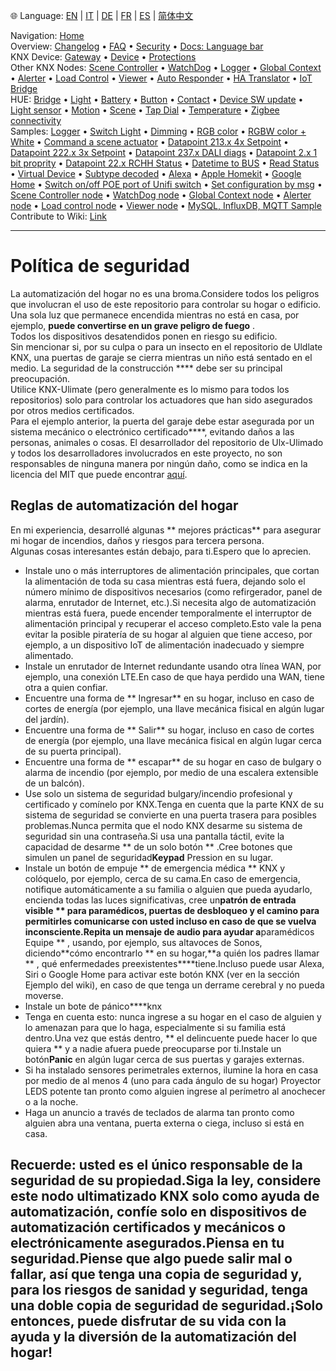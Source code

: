🌐 Language: [EN](/node-red-contrib-knx-ultimate/wiki/SECURITY) | [IT](/node-red-contrib-knx-ultimate/wiki/it-SECURITY) | [DE](/node-red-contrib-knx-ultimate/wiki/de-SECURITY) | [FR](/node-red-contrib-knx-ultimate/wiki/fr-SECURITY) | [ES](/node-red-contrib-knx-ultimate/wiki/es-SECURITY) | [简体中文](/node-red-contrib-knx-ultimate/wiki/zh-CN-SECURITY)
<!-- NAV START -->
Navigation: [Home](/node-red-contrib-knx-ultimate/wiki/Home)  
Overview: [Changelog](https://github.com/Supergiovane/node-red-contrib-knx-ultimate/blob/master/CHANGELOG.md) • [FAQ](/node-red-contrib-knx-ultimate/wiki/FAQ-Troubleshoot) • [Security](/node-red-contrib-knx-ultimate/wiki/SECURITY) • [Docs: Language bar](/node-red-contrib-knx-ultimate/wiki/Docs-Language-Bar)  
KNX Device: [Gateway](/node-red-contrib-knx-ultimate/wiki/Gateway-configuration) • [Device](/node-red-contrib-knx-ultimate/wiki/Device) • [Protections](/node-red-contrib-knx-ultimate/wiki/Protections)  
Other KNX Nodes: [Scene Controller](/node-red-contrib-knx-ultimate/wiki/SceneController-Configuration) • [WatchDog](/node-red-contrib-knx-ultimate/wiki/WatchDog-Configuration) • [Logger](/node-red-contrib-knx-ultimate/wiki/Logger-Configuration) • [Global Context](/node-red-contrib-knx-ultimate/wiki/GlobalVariable) • [Alerter](/node-red-contrib-knx-ultimate/wiki/Alerter-Configuration) • [Load Control](/node-red-contrib-knx-ultimate/wiki/LoadControl-Configuration) • [Viewer](/node-red-contrib-knx-ultimate/wiki/knxUltimateViewer) • [Auto Responder](/node-red-contrib-knx-ultimate/wiki/KNXAutoResponder) • [HA Translator](/node-red-contrib-knx-ultimate/wiki/HATranslator) • [IoT Bridge](/node-red-contrib-knx-ultimate/wiki/IoT-Bridge-Configuration)  
HUE: [Bridge](/node-red-contrib-knx-ultimate/wiki/HUE+Bridge+configuration) • [Light](/node-red-contrib-knx-ultimate/wiki/HUE+Light) • [Battery](/node-red-contrib-knx-ultimate/wiki/HUE+Battery) • [Button](/node-red-contrib-knx-ultimate/wiki/HUE+Button) • [Contact](/node-red-contrib-knx-ultimate/wiki/HUE+Contact+sensor) • [Device SW update](/node-red-contrib-knx-ultimate/wiki/HUE+Device+software+update) • [Light sensor](/node-red-contrib-knx-ultimate/wiki/HUE+Light+sensor) • [Motion](/node-red-contrib-knx-ultimate/wiki/HUE+Motion) • [Scene](/node-red-contrib-knx-ultimate/wiki/HUE+Scene) • [Tap Dial](/node-red-contrib-knx-ultimate/wiki/HUE+Tapdial) • [Temperature](/node-red-contrib-knx-ultimate/wiki/HUE+Temperature+sensor) • [Zigbee connectivity](/node-red-contrib-knx-ultimate/wiki/HUE+Zigbee+connectivity)  
Samples: [Logger](/node-red-contrib-knx-ultimate/wiki/Logger-Sample) • [Switch Light](/node-red-contrib-knx-ultimate/wiki/-Sample---Switch-light) • [Dimming](/node-red-contrib-knx-ultimate/wiki/-Sample---Dimming) • [RGB color](/node-red-contrib-knx-ultimate/wiki/-Sample---RGB-Color) • [RGBW color + White](/node-red-contrib-knx-ultimate/wiki/-Sample---RGBW-Color-plus-White) • [Command a scene actuator](/node-red-contrib-knx-ultimate/wiki/-Sample---Control-a-scene-actuator) • [Datapoint 213.x 4x Setpoint](/node-red-contrib-knx-ultimate/wiki/-Sample---DPT213) • [Datapoint 222.x 3x Setpoint](/node-red-contrib-knx-ultimate/wiki/-Sample---DPT222) • [Datapoint 237.x DALI diags](/node-red-contrib-knx-ultimate/wiki/-Sample---DPT237) • [Datapoint 2.x 1 bit proprity](/node-red-contrib-knx-ultimate/wiki/-Sample---DPT2) • [Datapoint 22.x RCHH Status](/node-red-contrib-knx-ultimate/wiki/-Sample---DPT22) • [Datetime to BUS](/node-red-contrib-knx-ultimate/wiki/-Sample---DateTime-to-BUS) • [Read Status](/node-red-contrib-knx-ultimate/wiki/-Sample---Read-value-from-Device) • [Virtual Device](/node-red-contrib-knx-ultimate/wiki/-Sample---Virtual-Device) • [Subtype decoded](/node-red-contrib-knx-ultimate/wiki/-Sample---Subtype) • [Alexa](/node-red-contrib-knx-ultimate/wiki/-Sample---Alexa) • [Apple Homekit](/node-red-contrib-knx-ultimate/wiki/-Sample---Apple-Homekit) • [Google Home](/node-red-contrib-knx-ultimate/wiki/-Sample---Google-Assistant) • [Switch on/off POE port of Unifi switch](/node-red-contrib-knx-ultimate/wiki/-Sample---UnifiPOE) • [Set configuration by msg](/node-red-contrib-knx-ultimate/wiki/-Sample-setConfig) • [Scene Controller node](/node-red-contrib-knx-ultimate/wiki/Sample-Scene-Node) • [WatchDog node](/node-red-contrib-knx-ultimate/wiki/-Sample---WatchDog) • [Global Context node](/node-red-contrib-knx-ultimate/wiki/SampleGlobalContextNode) • [Alerter node](/node-red-contrib-knx-ultimate/wiki/SampleAlerter) • [Load control node](/node-red-contrib-knx-ultimate/wiki/SampleLoadControl) • [Viewer node](/node-red-contrib-knx-ultimate/wiki/knxUltimateViewer) • [MySQL, InfluxDB, MQTT Sample](/node-red-contrib-knx-ultimate/wiki/Sample-KNX2MQTT-KNX2MySQL-KNX2InfluxDB)  
Contribute to Wiki: [Link](/node-red-contrib-knx-ultimate/wiki/Manage-Wiki)
<!-- NAV END -->
---
# Política de seguridad
La automatización del hogar no es una broma.Considere todos los peligros que involucran el uso de este repositorio para controlar su hogar o edificio.
Una sola luz que permanece encendida mientras no está en casa, por ejemplo, **puede convertirse en un grave peligro de fuego** . <br/>
Todos los dispositivos desatendidos ponen en riesgo su edificio. <br/>
Sin mencionar si, por su culpa o para un insecto en el repositorio de Uldlate KNX, una puertas de garaje se cierra mientras un niño está sentado en el medio.
La seguridad de la construcción **** debe ser su principal preocupación. <br/>
Utilice KNX-Ulimate (pero generalmente es lo mismo para todos los repositorios) solo para controlar los actuadores que han sido asegurados por otros medios certificados. <br/>
Para el ejemplo anterior, la puerta del garaje debe estar asegurada por un sistema mecánico o electrónico certificado****, evitando daños a las personas, animales o cosas.
El desarrollador del repositorio de Ulx-Ulimado y todos los desarrolladores involucrados en este proyecto, no son responsables de ninguna manera por ningún daño, como se indica en la licencia del MIT que puede encontrar [aquí](https://github.com/Supergiovane/node-red-contrib-knx-ultimate/blob/master/LICENSE). <br/>
## Reglas de automatización del hogar
En mi experiencia, desarrollé algunas ** mejores prácticas** para asegurar mi hogar de incendios, daños y riesgos para tercera persona. <br/>
Algunas cosas interesantes están debajo, para ti.Espero que lo aprecien. <br/>
- Instale uno o más interruptores de alimentación principales, que cortan la alimentación de toda su casa mientras está fuera, dejando solo el número mínimo de dispositivos necesarios (como refirgerador, panel de alarma, enrutador de Internet, etc.).Si necesita algo de automatización mientras está fuera, puede encender temporalmente el interruptor de alimentación principal y recuperar el acceso completo.Esto vale la pena evitar la posible piratería de su hogar al alguien que tiene acceso, por ejemplo, a un dispositivo IoT de alimentación inadecuado y siempre alimentado.
- Instale un enrutador de Internet redundante usando otra línea WAN, por ejemplo, una conexión LTE.En caso de que haya perdido una WAN, tiene otra a quien confiar.
- Encuentre una forma de ** Ingresar** en su hogar, incluso en caso de cortes de energía (por ejemplo, una llave mecánica fisical en algún lugar del jardín).
- Encuentre una forma de ** Salir** su hogar, incluso en caso de cortes de energía (por ejemplo, una llave mecánica fisical en algún lugar cerca de su puerta principal).
- Encuentre una forma de ** escapar** de su hogar en caso de bulgary o alarma de incendio (por ejemplo, por medio de una escalera extensible de un balcón).
- Use solo un sistema de seguridad bulgary/incendio profesional y certificado y comínelo por KNX.Tenga en cuenta que la parte KNX de su sistema de seguridad se convierte en una puerta trasera para posibles problemas.Nunca permita que el nodo KNX desarme su sistema de seguridad sin una contraseña.Si usa una pantalla táctil, evite la capacidad de desarme ** de un solo botón ** .Cree botones que simulen un panel de seguridad**Keypad** Pression en su lugar.
- Instale un botón de empuje ** de emergencia médica ** KNX y colóquelo, por ejemplo, cerca de su cama.En caso de emergencia, notifique automáticamente a su familia o alguien que pueda ayudarlo, encienda todas las luces significativas, cree un**patrón de entrada visible ** para paramédicos, puertas de desbloqueo y el camino para permitirles comunicarse con usted incluso en caso de que se vuelva inconsciente.Repita un mensaje de audio para ayudar a**paramédicos Equipe ** , usando, por ejemplo, sus altavoces de Sonos, diciendo**cómo encontrarlo ** en su hogar,**a quién los padres llamar ** , qué enfermedades preexistentes****tiene.Incluso puede usar Alexa, Siri o Google Home para activar este botón KNX (ver en la sección Ejemplo del wiki), en caso de que tenga un derrame cerebral y no pueda moverse.
- Instale un bote de pánico****knx
- Tenga en cuenta esto: nunca ingrese a su hogar en el caso de alguien y lo amenazan para que lo haga, especialmente si su familia está dentro.Una vez que estás dentro, ** el delincuente puede hacer lo que quiera ** y a nadie afuera puede preocuparse por ti.Instale un botón**Panic** en algún lugar cerca de sus puertas y garajes externas.
- Si ha instalado sensores perimetrales externos, ilumine la hora en casa por medio de al menos 4 (uno para cada ángulo de su hogar) Proyector LEDS potente tan pronto como alguien ingrese al perímetro al anochecer o a la noche.
- Haga un anuncio a través de teclados de alarma tan pronto como alguien abra una ventana, puerta externa o ciega, incluso si está en casa.
## Recuerde: usted es el único responsable de la seguridad de su propiedad.Siga la ley, considere este nodo ultimatizado KNX solo como ayuda de automatización, confíe solo en dispositivos de automatización certificados y mecánicos o electrónicamente asegurados.Piensa en tu seguridad.Piense que algo puede salir mal o fallar, así que tenga una copia de seguridad y, para los riesgos de sanidad y seguridad, tenga una doble copia de seguridad de seguridad.¡Solo entonces, puede disfrutar de su vida con la ayuda y la diversión de la automatización del hogar!